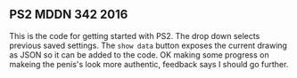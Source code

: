 ## PS2 MDDN 342 2016

This is the code for getting started with PS2. The drop down
selects previous saved settings. The `show data` button exposes
the current drawing as JSON so it can be added to the code.
OK 
making some progress on makeing the penis's look more authentic, feedback says I should go further. 
